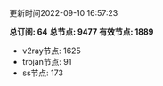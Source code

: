 更新时间2022-09-10 16:57:23

**总订阅: 64**
**总节点: 9477**
**有效节点: 1889**
- v2ray节点: 1625
- trojan节点: 91
- ss节点: 173
